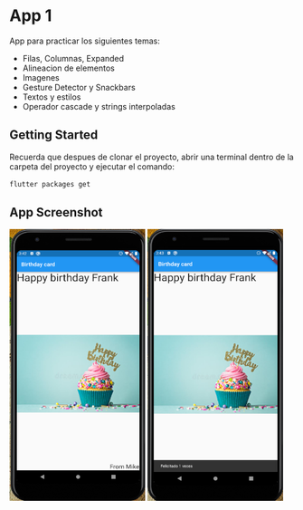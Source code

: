 # App 1

App para practicar los siguientes temas:
- Filas, Columnas, Expanded
- Alineacion de elementos
- Imagenes
- Gesture Detector y Snackbars
- Textos y estilos
- Operador cascade y strings interpoladas

## Getting Started

Recuerda que despues de clonar el proyecto, abrir una terminal dentro de la carpeta del proyecto y ejecutar el comando:

```sh
flutter packages get
``` 

## App Screenshot

<img src="screenshot/Capture0.PNG" width="240" height="480" />
<img src="screenshot/Capture1.PNG" width="240" height="480" />

